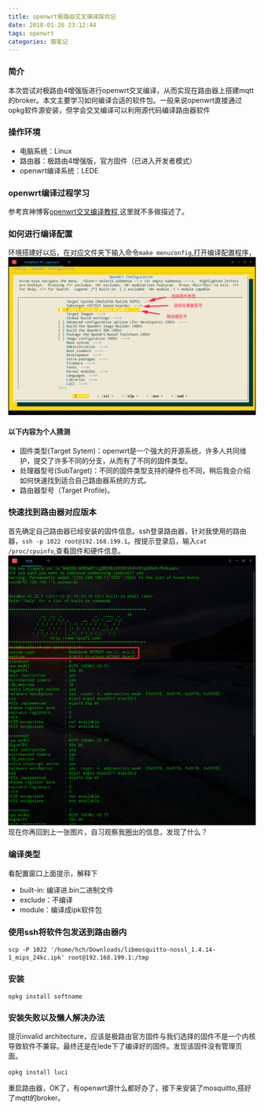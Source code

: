 ```yaml
---
title: openwrt极路由交叉编译踩坑记
date: 2018-01-26 23:12:44
tags: openwrt
categories: 猿笔记
---
```

### 简介
  本次尝试对极路由4增强版进行openwrt交叉编译，从而实现在路由器上搭建mqtt的broker。本文主要学习如何编译合适的软件包。一般来说openwrt直接通过opkg软件源安装，但学会交叉编译可以利用源代码编译路由器软件

### 操作环境

+ 电脑系统：Linux
+ 路由器：极路由4增强版，官方固件（已进入开发者模式）
+ openwrt编译系统：LEDE

### openwrt编译过程学习
  参考宾神博客[openwrt交叉编译教程](http://les1ie.com/2017/04/07/MT-7688%E7%B3%BB%E7%BB%9F%E7%BC%96%E8%AF%91%E8%BF%87%E7%A8%8B/),这里就不多做描述了。

### 如何进行编译配置
  环境搭建好以后，在对应文件夹下输入命令`make menuconfig`,打开编译配置程序，![配置界面](https://raw.githubusercontent.com/geekhch/hexo/master/images/openwrt/%E5%9B%BA%E4%BB%B6%E9%80%89%E6%8B%A9.png?raw=true)
  #### 以下内容为个人猜测
  + 固件类型(Target Sytem)：openwrt是一个强大的开源系统，许多人共同维护，提交了许多不同的分支，从而有了不同的固件类型。
  + 处理器型号(SubTarget)：不同的固件类型支持的硬件也不同，稍后我会介绍如何快速找到适合自己路由器系统的方式。
  + 路由器型号（Target Profile)。

### 快速找到路由器对应版本
  首先确定自己路由器已经安装的固件信息。ssh登录路由器，针对我使用的路由器，`ssh -p 1022 root@192.168.199.1`。按提示登录后，输入`cat /proc/cpuinfo`,查看固件和硬件信息。![cpuinfo](https://raw.githubusercontent.com/geekhch/hexo/master/images/openwrt/cpuinfo.png?raw=true)
  现在你再回到上一张图片，自习观察我圈出的信息，发现了什么？

### 编译类型
看配置窗口上面提示，解释下
+ built-in: 编译进.bin二进制文件
+ exclude：不编译
+ module：编译成ipk软件包

### 使用ssh将软件包发送到路由器内
```
scp -P 1022 '/home/hch/Downloads/libmosquitto-nossl_1.4.14-1_mips_24kc.ipk' root@192.168.199.1:/tmp
```

### 安装
```
opkg install softname
```
### 安装失败以及懒人解决办法

提示invalid architecture，应该是极路由官方固件与我们选择的固件不是一个内核导致软件不兼容。最终还是在lede下了编译好的固件。发现该固件没有管理页面。

`opkg install luci`

重启路由器，OK了，有openwrt源什么都好办了，接下来安装了mosquitto,搭好了mqtt的broker。
